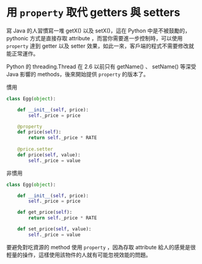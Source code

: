 # 用 `property` 取代 getters 與 setters

寫 Java 的人習慣寫一堆 getX() 以及 setX()，這在 Python 中是不被鼓勵的，pythonic 方式是直接存取 attribute ，而當你需要進一步控制時，可以使用 `property` 達到 getter 以及 setter 效果，如此一來，客戶端的程式不需要修改就能正常運作。

Python 的 threading.Thread 在 2.6 以前只有 getName() 、 setName() 等深受 Java 影響的 methods，後來開始提供 `property` 的版本了。

慣用

```python
class Egg(object):

    def __init__(self, price):
        self._price = price

    @property
    def price(self):
        return self._price * RATE
    
    @price.setter
    def price(self, value):
        self._price = value
```

非慣用

```python
class Egg(object):

    def __init__(self, price):
        self._price = price

    def get_price(self):
        return self._price * RATE

    def set_price(self, value):
        self._price = value
```

要避免對吃資源的 method 使用 `property` ，因為存取 attribute 給人的感覺是很輕量的操作，這樣使用該物件的人就有可能忽視效能的問題。

